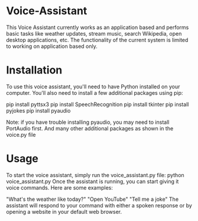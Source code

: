# Voice-Assistant
This Voice Assistant  currently works as an application based and performs basic tasks like weather updates, stream music, search Wikipedia, open desktop applications, etc. The functionality of the current system is limited to working on application based only.

# Installation

To use this voice assistant, you'll need to have Python installed on your computer. You'll also need to install a few additional packages using pip:

pip install pyttsx3
pip install SpeechRecognition
pip install tkinter
pip install pyjokes
pip install pyaudio

Note: if you have trouble installing pyaudio, you may need to install PortAudio first.
And many other additional packages as shown in the voice.py file

# Usage

To start the voice assistant, simply run the voice_assistant.py file: python voice_assistant.py Once the assistant is running, you can start giving it voice commands. Here are some examples:

"What's the weather like today?" "Open YouTube" "Tell me a joke" The assistant will respond to your command with either a spoken response or by opening a website in your default web browser.
